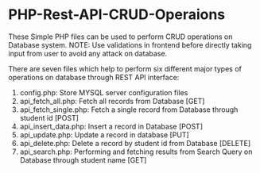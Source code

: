 # PHP-Rest-API-CRUD-Operaions
These Simple PHP files can be used to perform CRUD operations on Database system. 
NOTE: Use validations in frontend before directly taking input from user to avoid any attack on database.

There are seven files which help to perform six different major types of operations on database through REST API interface:

1. config.php: Store MYSQL server configuration files
2. api_fetch_all.php: Fetch all records from Database [GET]
3. api_fetch_single.php: Fetch a single record from Database through student id [POST]
4. api_insert_data.php: Insert a record in Database [POST]
5. api_update.php: Update a record in database [PUT]
6. api_delete.php: Delete a record by student id from Database [DELETE]
6. api_search.php: Performing and fetching results from Search Query on Database through student name [GET]

